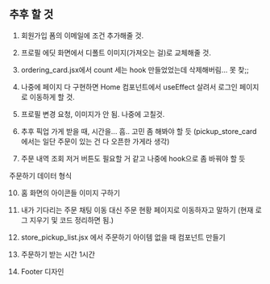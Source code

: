 ## 추후 할 것

1. 회원가입 폼의 이메일에 조건 추가해줄 것.

2. 프로필 에딧 화면에서 디폴트 이미지(가져오는 걸)로 교체해줄 것.

3. ordering_card.jsx에서 count 세는 hook 만들었었는데 삭제해버림... 못 찾;;

4. 나중에 페이지 다 구현하면 Home 컴포넌트에서 useEffect 살려서 로그인 페이지로 이동하게 할 것.

5. 프로필 변경 요청, 이미지가 안 됨. 나중에 고칠것.

6. 추후 픽업 가게 받을 때, 시간을... 흠.. 고민 좀 해봐야 할 듯 (pickup_store_card 에서는 일단 주문이 있는 건 다 오픈한 가게라 생각)

7. 주문 내역 조회 저거 버튼도 필요할 거 같고 나중에 hook으로 좀 바꿔야 할 듯

주문하기 데이터 형식

10. 홈 화면의 아이콘들 이미지 구하기

11. 내가 기다리는 주문 채팅 이동 대신 주문 현황 페이지로 이동하자고 말하기 (현재 로그 지우기 및 코드 정리하면 됨.)

12. store_pickup_list.jsx 에서 주문하기 아이템 없을 때 컴포넌트 만들기

13. 주문하기 받는 시간 1시간

14. Footer 디자인
